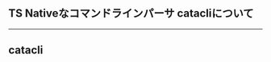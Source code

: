 <!-- sectionTitle: TS Nativeなコマンドラインパーサ<catacli> -->

## TS Nativeなコマンドラインパーサ catacliについて

--- 

## catacli

